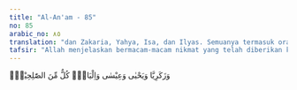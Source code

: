 ```yaml
---
title: "Al-An'am - 85"
no: 85
arabic_no: ٨٥
translation: "dan Zakaria, Yahya, Isa, dan Ilyas. Semuanya termasuk orang-orang yang saleh,"
tafsir: "Allah menjelaskan bermacam-macam nikmat yang telah diberikan kepada keturunan Nabi Ibrahim yang saleh, yang berjuang membela tauhid dan menghancurkan kemusyrikan. Mereka itu ialah Zakaria, Yahya, Isa dan Ilyas yang lebih mementingkan kehidupan akhirat dari pada kehidupan dunia, sehingga mereka mempunyai keistimewaan sebagai hamba-hamba-Nya yang saleh. Mereka memang selayaknya diberi sebutan demikian, meskipun nabi-nabi yang lain diberi pula gelar saleh dan terkenal kebaikannya."
---
```


وَزَكَرِيَّا وَيَحْيٰى وَعِيْسٰى وَاِلْيَاسَۗ  كُلٌّ مِّنَ الصّٰلِحِيْنَۙ 
